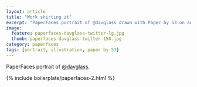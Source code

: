 ```yaml
---
layout: article
title: "Work shirting it"
excerpt: "PaperFaces portrait of @davglass drawn with Paper by 53 on an iPad."
image: 
  feature: paperfaces-davglass-twitter-lg.jpg
  thumb: paperfaces-davglass-twitter-150.jpg
category: paperfaces
tags: [portrait, illustration, paper by 53]
---
```


PaperFaces portrait of [@davglass](http://twitter.com/davglass).

{% include boilerplate/paperfaces-2.html %}